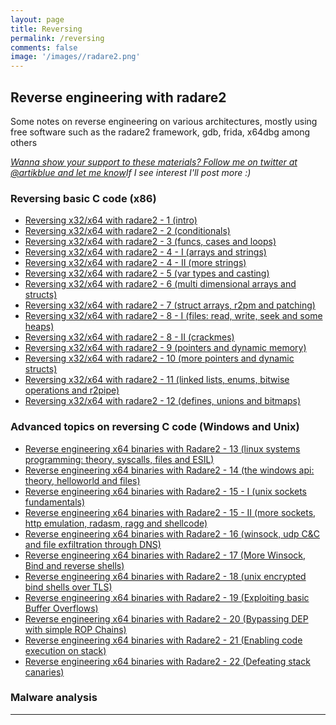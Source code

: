 ```yaml
---
layout: page
title: Reversing
permalink: /reversing
comments: false
image: '/images//radare2.png'
---
```

<div class="row justify-content-between">
<div class="col-md-8 pr-5">
<h2>Reverse engineering with radare2</h2>
<p>Some notes on reverse engineering on various architectures, mostly using free software such as the radare2 framework, gdb, frida, x64dbg among others</p>

<i><a href="https://www.twitter.com/artikblue">Wanna show your support to these materials? Follow me on twitter at @artikblue and let me know</a>If I see interest I'll post more :)</i>
<h3>Reversing basic C code (x86)</h3>
<ul>
  <li><a href="https://artik.blue/reversing-radare2-1">Reversing x32/x64 with radare2 - 1 (intro) </a></li>
  <li><a href="https://artik.blue/reversing-radare2-2">Reversing x32/x64 with radare2 - 2 (conditionals) </a></li>
  <li><a href="https://artik.blue/reversing-radare-3">Reversing x32/x64 with radare2 - 3 (funcs, cases and loops)</a></li>
  <li><a href="https://artik.blue/reversing-radare-4">Reversing x32/x64 with radare2 - 4 - I (arrays and strings)</a></li>
  <li><a href="https://artik.blue/reversing-radare-4-ii">Reversing x32/x64 with radare2 - 4 - II (more strings)</a></li>
  <li><a href="https://artik.blue/reversing-radare-5">Reversing x32/x64 with radare2 - 5 (var types and casting)</a></li>
  <li><a href="https://artik.blue/reversing-radare-6">Reversing x32/x64 with radare2 - 6 (multi dimensional arrays and structs)</a></li>
  <li><a href="https://artik.blue/reversing-radare-7">Reversing x32/x64 with radare2 - 7 (struct arrays, r2pm and patching)</a></li>	
  <li><a href="https://artik.blue/reversing-radare-8">Reversing x32/x64 with radare2 - 8 - I (files: read, write, seek and some heaps)</a></li>
  <li><a href="https://artik.blue/reversing-radare-8-i">Reversing x32/x64 with radare2 - 8 - II (crackmes)</a></li>
  <li><a href="https://artik.blue/reversing-radare-9">Reversing x32/x64 with radare2 - 9 (pointers and dynamic memory)</a></li>
  <li><a href="https://artik.blue/reversing-radare-10">Reversing x32/x64 with radare2 - 10 (more pointers and dynamic structs)</a></li>
  <li><a href="https://artik.blue/reversing-radare-11">Reversing x32/x64 with radare2 - 11 (linked lists, enums, bitwise operations and r2pipe)</a></li>
  <li><a href="https://artik.blue/reversing-radare-12">Reversing x32/x64 with radare2 - 12 (defines, unions and bitmaps)</a></li>
</ul>
<h3>Advanced topics on reversing C code (Windows and Unix)</h3>
<ul>
  <li><a href="https://artik.blue/reversing-radare-13">Reverse engineering x64 binaries with Radare2 - 13 (linux systems programming: theory, syscalls, files and ESIL)</a></li>
  <li><a href="https://artik.blue/reversing-radare-14">Reverse engineering x64 binaries with Radare2 - 14 (the windows api: theory, helloworld and files)</a></li>
  <li><a href="https://artik.blue/reversing-radare-15">Reverse engineering x64 binaries with Radare2 - 15 - I (unix sockets fundamentals)</a></li>
  <li><a href="https://artik.blue/reversing-radare-16">Reverse engineering x64 binaries with Radare2 - 15 - II (more sockets, http emulation, radasm, ragg and shellcode)</a></li>
  <li><a href="https://artik.blue/reversing-radare-17">Reverse engineering x64 binaries with Radare2 - 16 (winsock, udp C&C and file exfiltration through DNS)</a></li>
  <li><a href="https://artik.blue/reversing-radare-18">Reverse engineering x64 binaries with Radare2 - 17 (More Winsock, Bind and reverse shells)</a></li>
  <li><a href="https://artik.blue/reversing-radare-19">Reverse engineering x64 binaries with Radare2 - 18 (unix encrypted bind shells over TLS)</a></li>
  <li><a href="https://artik.blue/reversing-radare-20">Reverse engineering x64 binaries with Radare2 - 19 (Exploiting basic Buffer Overflows)</a></li>
  <li><a href="https://artik.blue/reversing-radare-21">Reverse engineering x64 binaries with Radare2 - 20 (Bypassing DEP with simple ROP Chains)</a></li>
  <li><a href="https://artik.blue/reversing-radare-22">Reverse engineering x64 binaries with Radare2 - 21 (Enabling code execution on stack)</a></li>
  <li><a href="https://artik.blue/reversing-radare-23">Reverse engineering x64 binaries with Radare2 - 22 (Defeating stack canaries)</a></li>

  </ul>
<h3>Malware analysis</h3>
<hr />
